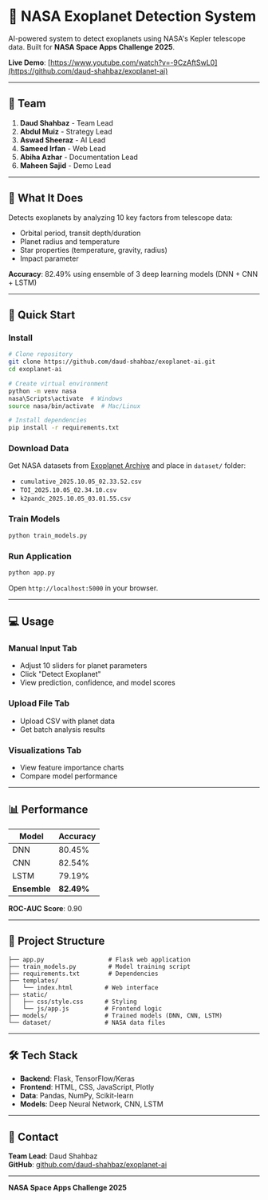 # 🌌 NASA Exoplanet Detection System

AI-powered system to detect exoplanets using NASA's Kepler telescope data. Built for **NASA Space Apps Challenge 2025**.

**Live Demo**: [https://www.youtube.com/watch?v=-9CzAftSwL0](https://github.com/daud-shahbaz/exoplanet-ai)

---

## 👥 Team

1. **Daud Shahbaz** - Team Lead
2. **Abdul Muiz** - Strategy Lead
3. **Aswad Sheeraz** - AI Lead
4. **Sameed Irfan** - Web Lead
5. **Abiha Azhar** - Documentation Lead
6. **Maheen Sajid** - Demo Lead

---

## 🎯 What It Does

Detects exoplanets by analyzing 10 key factors from telescope data:
- Orbital period, transit depth/duration
- Planet radius and temperature
- Star properties (temperature, gravity, radius)
- Impact parameter

**Accuracy**: 82.49% using ensemble of 3 deep learning models (DNN + CNN + LSTM)

---

## 🚀 Quick Start

### Install
```bash
# Clone repository
git clone https://github.com/daud-shahbaz/exoplanet-ai.git
cd exoplanet-ai

# Create virtual environment
python -m venv nasa
nasa\Scripts\activate  # Windows
source nasa/bin/activate  # Mac/Linux

# Install dependencies
pip install -r requirements.txt
```

### Download Data
Get NASA datasets from [Exoplanet Archive](https://exoplanetarchive.ipac.caltech.edu/) and place in `dataset/` folder:
- `cumulative_2025.10.05_02.33.52.csv`
- `TOI_2025.10.05_02.34.10.csv`
- `k2pandc_2025.10.05_03.01.55.csv`

### Train Models
```bash
python train_models.py 
```

### Run Application
```bash
python app.py
```
Open `http://localhost:5000` in your browser.

---

## 💻 Usage

### Manual Input Tab
- Adjust 10 sliders for planet parameters
- Click "Detect Exoplanet"
- View prediction, confidence, and model scores

### Upload File Tab
- Upload CSV with planet data
- Get batch analysis results

### Visualizations Tab
- View feature importance charts
- Compare model performance

---

## 📊 Performance

| Model | Accuracy |
|-------|----------|
| DNN   | 80.45%   |
| CNN   | 82.54%   |
| LSTM  | 79.19%   |
| **Ensemble** | **82.49%** |

**ROC-AUC Score**: 0.90

---

## 📁 Project Structure

```
├── app.py                  # Flask web application
├── train_models.py         # Model training script
├── requirements.txt        # Dependencies
├── templates/
│   └── index.html         # Web interface
├── static/
│   ├── css/style.css      # Styling
│   └── js/app.js          # Frontend logic
├── models/                # Trained models (DNN, CNN, LSTM)
└── dataset/               # NASA data files
```

---

## 🛠️ Tech Stack

- **Backend**: Flask, TensorFlow/Keras
- **Frontend**: HTML, CSS, JavaScript, Plotly
- **Data**: Pandas, NumPy, Scikit-learn
- **Models**: Deep Neural Network, CNN, LSTM

---

## 📧 Contact

**Team Lead**: Daud Shahbaz  
**GitHub**: [github.com/daud-shahbaz/exoplanet-ai](https://github.com/daud-shahbaz/exoplanet-ai)

---

**NASA Space Apps Challenge 2025**
